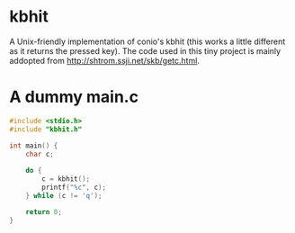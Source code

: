 # kbhit
A Unix-friendly implementation of conio's kbhit (this works a little different as it returns the pressed key). The code used in this tiny project is mainly addopted from http://shtrom.ssji.net/skb/getc.html.

# A dummy main.c
```c
#include <stdio.h>
#include "kbhit.h"

int main() {
	char c;
	
	do {
		c = kbhit();
		printf("%c", c);
	} while (c != 'q');

	return 0;
}
```
